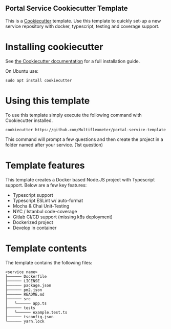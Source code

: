 Portal Service Cookiecutter Template
----
This is a [Cookiecutter](https://cookiecutter.readthedocs.io/en/latest/) template. Use this template to quickly set-up a new service repository with docker, typescript, testing and coverage support.

# Installing cookiecutter
See [the Cookiecutter documentation](https://cookiecutter.readthedocs.io/en/latest/installation.html) for a full installation guide.

On Ubuntu use:

```
sudo apt install cookiecutter
```

# Using this template
To use this template simply execute the following command with Cookiecutter installed.

```
cookiecutter https://github.com/Multiflexmeter/portal-service-template
```

This command will prompt a few questions and then create the project in a folder named after your service. (1st question)

# Template features
This template creates a Docker based Node.JS project with Typescript support. Below are a few key features:

 - Typescript support
 - Typescript ESLint w/ auto-format
 - Mocha & Chai Unit-Testing
 - NYC / Istanbul code-coverage
 - Gitlab CI/CD support (missing k8s deployment)
 - Dockerized project
 - Develop in container

# Template contents
The template contains the following files:

```
<service name>
├────── Dockerfile
├────── LICENSE
├────── package.json
├────── pm2.json
├────── README.md
├────── src
│   └────── app.ts
├────── tests
│   └────── example.test.ts
├────── tsconfig.json
└────── yarn.lock
```

